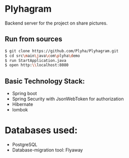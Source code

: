 # Plyhagram
Backend server for the project on share pictures.

Run from sources
----------------

```bash
$ git clone https://github.com/Plyha/Plyhagram.git
$ cd src\main\java\com\plyha\demo
$ run StartApplication.java
$ open http:\\localhost:8080
```

## Basic Technology Stack:
* Spring boot
* Spring Security with JsonWebToken for authorization
* Hibernate
* lombok

# Databases used:
* PostgreSQL
* Database-migration tool: Flyaway


